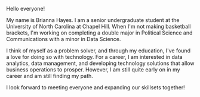 Hello everyone!

My name is Brianna Hayes. I am a senior undergraduate student at the University of North Carolina at Chapel Hill. When I'm not making basketball brackets, I'm working on completing a double major in Political Science and Communications with a minor in Data Science.

I think of myself as a problem solver, and through my education, I've found a love for doing so with technology. For a career, I am interested in data analytics, data management, and developing technology solutions that allow business operations to prosper. However, I am still quite early on in my career and am still finding my path.

I look forward to meeting everyone and expanding our skillsets together!